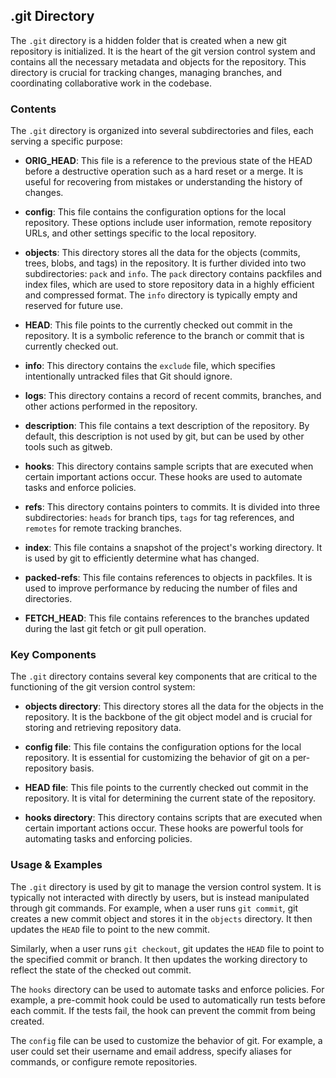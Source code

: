 
## .git Directory

The `.git` directory is a hidden folder that is created when a new git repository is initialized. It is the heart of the git version control system and contains all the necessary metadata and objects for the repository. This directory is crucial for tracking changes, managing branches, and coordinating collaborative work in the codebase.

### Contents

The `.git` directory is organized into several subdirectories and files, each serving a specific purpose:

- **ORIG_HEAD**: This file is a reference to the previous state of the HEAD before a destructive operation such as a hard reset or a merge. It is useful for recovering from mistakes or understanding the history of changes.

- **config**: This file contains the configuration options for the local repository. These options include user information, remote repository URLs, and other settings specific to the local repository.

- **objects**: This directory stores all the data for the objects (commits, trees, blobs, and tags) in the repository. It is further divided into two subdirectories: `pack` and `info`. The `pack` directory contains packfiles and index files, which are used to store repository data in a highly efficient and compressed format. The `info` directory is typically empty and reserved for future use.

- **HEAD**: This file points to the currently checked out commit in the repository. It is a symbolic reference to the branch or commit that is currently checked out.

- **info**: This directory contains the `exclude` file, which specifies intentionally untracked files that Git should ignore.

- **logs**: This directory contains a record of recent commits, branches, and other actions performed in the repository.

- **description**: This file contains a text description of the repository. By default, this description is not used by git, but can be used by other tools such as gitweb.

- **hooks**: This directory contains sample scripts that are executed when certain important actions occur. These hooks are used to automate tasks and enforce policies.

- **refs**: This directory contains pointers to commits. It is divided into three subdirectories: `heads` for branch tips, `tags` for tag references, and `remotes` for remote tracking branches.

- **index**: This file contains a snapshot of the project's working directory. It is used by git to efficiently determine what has changed.

- **packed-refs**: This file contains references to objects in packfiles. It is used to improve performance by reducing the number of files and directories.

- **FETCH_HEAD**: This file contains references to the branches updated during the last git fetch or git pull operation.

### Key Components

The `.git` directory contains several key components that are critical to the functioning of the git version control system:

- **objects directory**: This directory stores all the data for the objects in the repository. It is the backbone of the git object model and is crucial for storing and retrieving repository data.

- **config file**: This file contains the configuration options for the local repository. It is essential for customizing the behavior of git on a per-repository basis.

- **HEAD file**: This file points to the currently checked out commit in the repository. It is vital for determining the current state of the repository.

- **hooks directory**: This directory contains scripts that are executed when certain important actions occur. These hooks are powerful tools for automating tasks and enforcing policies.

### Usage & Examples

The `.git` directory is used by git to manage the version control system. It is typically not interacted with directly by users, but is instead manipulated through git commands. For example, when a user runs `git commit`, git creates a new commit object and stores it in the `objects` directory. It then updates the `HEAD` file to point to the new commit.

Similarly, when a user runs `git checkout`, git updates the `HEAD` file to point to the specified commit or branch. It then updates the working directory to reflect the state of the checked out commit.

The `hooks` directory can be used to automate tasks and enforce policies. For example, a pre-commit hook could be used to automatically run tests before each commit. If the tests fail, the hook can prevent the commit from being created.

The `config` file can be used to customize the behavior of git. For example, a user could set their username and email address, specify aliases for commands, or configure remote repositories.

